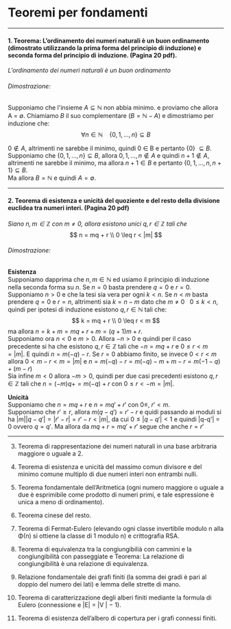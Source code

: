 # Teoremi per fondamenti
<hr>

#### 1. Teorema: L’ordinamento dei numeri naturali è un buon ordinamento (dimostrato utilizzando la prima forma del principio di induzione) e seconda forma del principio di induzione. (Pagina 20 pdf).

*L'ordinamento dei numeri naturali è un buon ordinamento*

###### Dimostrazione:

Supponiamo che l'insieme $A \subseteq \mathbb{N}$ non abbia minimo. e proviamo che allora A = $\emptyset$. Chiamiamo $B$ il suo complementare ($B = \mathbb{N}-A$) e dimostriamo per induzione che:
$$
\forall n \in  \mathbb{N} \:\:\:\: \{0, 1, ..., n\} \subseteq B
$$

$0 \notin A$, altrimenti ne sarebbe il minimo, quindi 0 $\in$ B e pertanto {0} $\subseteq B$. Supponiamo che $\{0, 1,...,n\} \subseteq B$, allora $0,1,...,n \notin A$ e quindi $n+1 \notin A$, altrimenti ne sarebbe il minimo, ma allora $n+1 \in B$ e pertanto $\{0,1,...,n,n+1\} \subseteq B$. <br>
Ma allora $B = \mathbb{N}$ e quindi $A=\emptyset$.


<hr>

#### 2. Teorema di esistenza e unicità del quoziente e del resto della divisione euclidea tra numeri interi. (Pagina 20 pdf)

*Siano $n,m \in \mathbb{Z}$ con $m \neq 0$, allora esistono unici $q,r \in \mathbb{Z}$ tali che*
$$
n = mq + r \\
0 \leq r < |m|
$$

###### Dimostrazione:

**Esistenza** <br>
Supponiamo dapprima che $n,m \in \mathbb{N}$ ed usiamo il principio di induzione nella seconda forma su $n$. Se $n = 0$ basta prendere $q=0$ e $r=0$. Supponiamo $n > 0$ e che la tesi sia vera per ogni $k < n$. Se $n < m$ basta prendere $q=0$ e $r=n$, altrimenti sia $k=n-m$ dato che $m \neq 0 \:\:\: 0 \leq k < n$, quindi per ipotesi di induzione esistono $q, r \in \mathbb{N}$ tali che:
$$
k = mq + r \\
0 \leq r < m
$$
ma allora $n=k+m=mq+r+m=(q+1)m+r$. <br>
Supponiamo ora $n<0$ e $m>0$. Allora $-n >0$ e quindi per il caso precedente si ha che esistono $q,r \in \mathbb{Z}$ tali che $-n=mq+r$ e $0 \leq r < m = |m|$. E quindi $n = m(-q) - r$. Se $r=0$ abbiamo finito, se invece $0 < r < m$ allora $0 < m - r < m = |m|$ e $n = m(-q)-r=m(-q)-m+m-r = m(-1-q)+(m-r)$ <br>
Sia infine $m<0$ allora $-m > 0$, quindi per due casi precedenti esistono $q, r \in \mathbb{Z}$ tali che $n=(-m)q+=m(-q)+r$ con $0 \leq r < -m = |m|$.

**Unicità** <br>
Supponiamo che $n=mq+r$ e $n=mq'+r'$ con $0 \leq$, $r' < m$. <br>
Supponiamo che $r'\geq r$, allora $m(q-q') = r' -r$ e quidi passando ai moduli si ha $|m||q-q'| = |r'-r| = r'-r < |m|$, da cui $0\leq |q-q'|<1$ e quindi |q-q'| = 0 ovvero $q=q'$. Ma allora da $mq+r = mq'+r'$ segue che anche $r=r'$


<hr>

3. Teorema di rappresentazione dei numeri naturali in una base arbitraria maggiore o uguale a 2.

4. Teorema di esistenza e unicità del massimo comun divisore e del minimo comune multiplo di due numeri interi non entrambi nulli.

5. Teorema fondamentale dell’Aritmetica (ogni numero maggiore o uguale a due è esprimibile come prodotto di numeri primi, e tale espressione è unica a meno di ordinamento).

6. Teorema cinese del resto.

7. Teorema di Fermat-Eulero (elevando ogni classe invertibile modulo n alla
Φ(n) si ottiene la classe di 1 modulo n) e crittografia RSA.

8. Teorema di equivalenza tra la congiungibilià con cammini e la congiungibilità con passeggiate e Teorema: La relazione di congiungibilità è una relazione di equivalenza.

9. Relazione fondamentale dei grafi finiti (la somma dei gradi è pari al doppio del numero dei lati) e lemma delle strette di mano.

10. Teorema di caratterizzazione degli alberi finiti mediante la formula di Eulero
(connessione e |E| = |V | − 1).

11. Teorema di esistenza dell’albero di copertura per i grafi connessi finiti.

